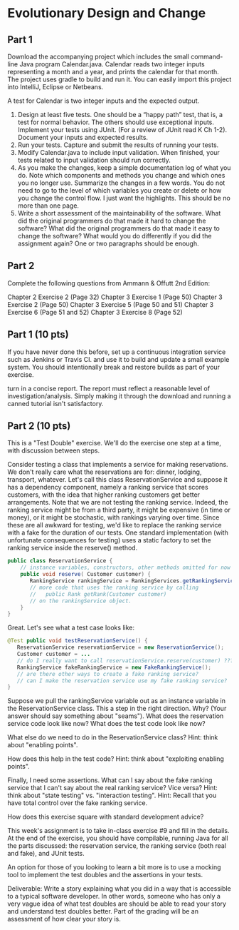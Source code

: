 # Evolutionary Design and Change

## Part 1

Download the accompanying project which includes the small command-line Java program Calendar.java. Calendar reads two integer inputs representing a month and a year, and prints the calendar for that month. The project uses gradle to build and run it. You can easily import this project into IntelliJ, Eclipse or Netbeans.

A test for Calendar is two integer inputs and the expected output.

1. Design at least five tests. One should be a “happy path” test, that is, a test for normal behavior. The others should use exceptional inputs. Implement your tests using JUnit. (For a review of JUnit read K Ch 1-2). Document your inputs and expected results.
2. Run your tests. Capture and submit the results of running your tests.
3. Modify Calendar.java to include input validation. When finished, your tests related to input validation should run correctly.
4. As you make the changes, keep a simple documentation log of what you do. Note which components and methods you change and which ones you no longer use. Summarize the changes in a few words. You do not need to go to the level of which variables you create or delete or how you change the control flow. I just want the highlights. This should be no more than one page.
5. Write a short assessment of the maintainability of the software. What did the original programmers do that made it hard to change the software? What did the original programmers do that made it easy to change the software? What would you do differently if you did the assignment again? One or two paragraphs should be enough.

## Part 2

Complete the following questions from Ammann & Offutt 2nd Edition:

Chapter 2 Exercise 2 (Page 32)
Chapter 3 Exercise 1 (Page 50)
Chapter 3 Exercise 2 (Page 50)
Chapter 3 Exercise 5 (Page 50 and 51)
Chapter 3 Exercise 6 (Page 51 and 52)
Chapter 3 Exercise 8 (Page 52)

## Part 1 (10 pts)
If you have never done this before, set up a continuous integration service such as Jenkins or Travis CI. and use it to build and update a small example system. You should intentionally break and restore builds as part of your exercise.

turn in a concise report. The report must reflect a reasonable level of investigation/analysis. Simply making it through the download and running a canned tutorial isn't satisfactory.

## Part 2 (10 pts)
This is a "Test Double" exercise. We'll do the exercise one step at a time, with discussion between steps.

Consider testing a class that implements a service for making reservations. We don't really care what the reservations are for: dinner, lodging, transport, whatever. Let's call this class ReservationService and suppose it has a dependency component, namely a ranking service that scores customers, with the idea that higher ranking customers get better arrangements. Note that we are not testing the ranking service. Indeed, the ranking service might be from a third party, it might be expensive (in time or money), or it might be stochastic, with rankings varying over time. Since these are all awkward for testing, we'd like to replace the ranking service with a fake for the duration of our tests. One standard implementation (with unfortunate consequences for testing) uses a static factory to set the ranking service inside the reserve() method.

```java
public class ReservationService {
    // instance variables, constructors, other methods omitted for now
    public void reserve( Customer customer) {
       RankingService rankingService = RankingServices.getRankingService();
       // more code that uses the ranking service by calling
       //   public Rank getRank(Customer customer)
       // on the rankingService object.
    }
}
```

Great. Let's see what a test case looks like:

```java
@Test public void testReservationService() {
   ReservationService reservationService = new ReservationService();
   Customer customer = ...
   // do I really want to call reservationService.reserve(customer) ???
   RankingService fakeRankingService = new FakeRankingService();
   // are there other ways to create a fake ranking service?
   // can I make the reservation service use my fake ranking service?
}
```

Suppose we pull the rankingService variable out as an instance variable in the ReservationService class. This a step in the right direction. Why? (Your answer should say something about "seams"). What does the reservation service code look like now? What does the test code look like now?

What else do we need to do in the ReservationService class? Hint: think about "enabling points".

How does this help in the test code? Hint: think about "exploiting enabling points".

Finally, I need some assertions. What can I say about the fake ranking service that I can't say about the real ranking service? Vice versa? Hint: think about "state testing" vs. "interaction testing". Hint: Recall that you have total control over the fake ranking service.

How does this exercise square with standard development advice?

This week's assignment is to take in-class exercise #9 and fill in the details. At the end of the exercise, you should have compilable, running Java for all the parts discussed: the reservation service, the ranking service (both real and fake), and JUnit tests.

An option for those of you looking to learn a bit more is to use a mocking tool to implement the test doubles and the assertions in your tests.

Deliverable: Write a story explaining what you did in a way that is accessible to a typical software developer. In other words, someone who has only a very vague idea of what test doubles are should be able to read your story and understand test doubles better. Part of the grading will be an assessment of how clear your story is.
